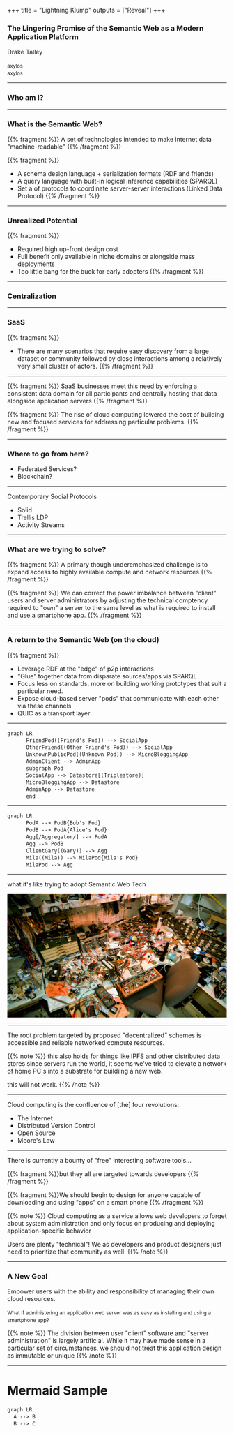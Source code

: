 +++
title = "Lightning Klump"
outputs = ["Reveal"]
+++

### The Lingering Promise of the Semantic Web as a Modern Application Platform

Drake Talley

<small><i class="fab fa-github"></i>axylos</small><br />
<small><i class="fab fa-twitter"></i> axylos</small>

---
### Who am I?

---

### What is the Semantic Web?

{{% fragment %}}
A set of technologies intended to make internet data "machine-readable"
{{% /fragment %}}

{{% fragment %}}
- A schema design language + serialization formats (RDF and friends)
- A query language with built-in logical inference capabilities (SPARQL)
- Set a of protocols to coordinate server-server interactions (Linked Data Protocol)
{{% /fragment %}}

---

### Unrealized Potential

{{% fragment %}}
- Required high up-front design cost
- Full benefit only available in niche domains or alongside mass deployments
- Too little bang for the buck for early adopters
{{% /fragment %}}

---

### Centralization

---

### SaaS

{{% fragment %}}
- There are many scenarios that require easy discovery from a large dataset or community followed by close interactions among a relatively very small cluster of actors.
{{% /fragment %}}

---

{{% fragment %}}
SaaS businesses meet this need by enforcing a consistent data domain for all participants and centrally hosting that data alongside application servers
{{% /fragment %}}

{{% fragment %}}
The rise of cloud computing lowered the cost of building new and focused services for addressing particular problems.
{{% /fragment %}}

---

### Where to go from here?

- Federated Services?
- Blockchain?

---
Contemporary Social Protocols
  - Solid
  - Trellis LDP
  - Activity Streams
  
---

### What are we trying to solve?

{{% fragment %}}
A primary though underemphasized challenge is to expand access to highly available compute and network resources
{{% /fragment %}}

{{% fragment %}}
We can correct the power imbalance between "client" users and server administrators by adjusting the technical comptency required to "own" a server to the same level as what is required to install and use a smartphone app.
{{% /fragment %}}

---

### A return to the Semantic Web (on the cloud)

{{% fragment %}}
- Leverage RDF at the "edge" of p2p interactions
- "Glue" together data from disparate sources/apps via SPARQL
- Focus less on standards, more on building working prototypes that suit a particular need.
- Expose cloud-based server "pods" that communicate with each other via these channels
- QUIC as a transport layer

---


```mermaid
graph LR
      FriendPod((Friend's Pod)) --> SocialApp
      OtherFriend((Other Friend's Pod)) --> SocialApp
      UnknownPublicPod((Unknown Pod)) --> MicroBloggingApp
      AdminClient --> AdminApp
      subgraph Pod
      SocialApp --> Datastore[(Triplestore)]
      MicroBloggingApp --> Datastore
      AdminApp --> Datastore
      end
```

---
```mermaid
graph LR
      PodA --> PodB{Bob's Pod}
      PodB --> PodA{Alice's Pod}
      Agg[/Aggregator/] --> PodA
      Agg --> PodB
      ClientGary((Gary)) --> Agg
      Mila((Mila)) --> MilaPod{Mila's Pod}
      MilaPod --> Agg
```

---

what it's like trying to adopt Semantic Web Tech

![tech](mess.jpeg)

---

The root problem targeted by proposed "decentralized" schemes is accessible and reliable networked compute resources.

{{% note %}}
this also holds for things like IPFS and other distributed data stores
since servers run the world, it seems we've tried to elevate a network of home PC's into a substrate for buildilng a new web.

this will not work.
{{% /note %}}

---

Cloud computing is the confluence of [the] four revolutions:

- The Internet
- Distributed Version Control
- Open Source
- Moore's Law

---

There is currently a bounty of "free" interesting software tools...

{{% fragment %}}but they all are targeted towards developers {{% /fragment %}}

{{% fragment %}}We should begin to design for anyone capable of downloading and using "apps" on a smart phone {{% /fragment %}}

{{% note %}}
Cloud computing as a service allows web developers to forget about system administration and only focus on producing and deploying application-specific behavior

Users are plenty "technical"!  We as developers and product designers just need to prioritize that community as well.
{{% /note %}}

---

### A New Goal

Empower users with the ability and responsibility of managing their own cloud resources.

<small>
What if administering an application web server was as easy as installing and using a smartphone app?
</small>

{{% note %}}
The division between user "client" software and "server administration" is largely artificial.  While it may have made sense in a particular set of circumstances, we should not treat this application design as immutable or unique
{{% /note %}}

---

# Mermaid Sample

```mermaid
graph LR
  A --> B
  B --> C
```
